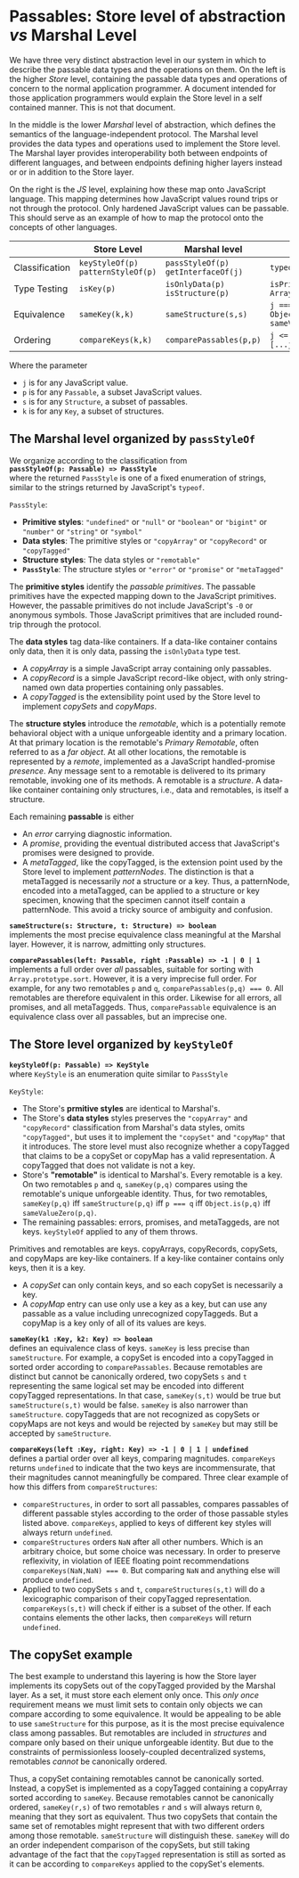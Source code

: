 # Passables: Store level of abstraction *vs* Marshal Level

We have three very distinct abstraction level in our system in which to describe the passable data types and the operations on them. On the left is the higher *Store* level, containing the passable data types and operations of concern to the normal application programmer. A document intended for those application programmers would explain the Store level in a self contained manner. This is not that document.

In the middle is the lower *Marshal* level of abstraction, which defines the semantics of the language-independent protocol. The Marshal level provides the data types and operations used to implement the Store level. The Marshal layer provides interoperability both between endpoints of different languages, and between endpoints defining higher layers instead or or in addition to the Store layer.

On the right is the *JS* level, explaining how these map onto JavaScript language. This mapping determines how JavaScript values round trips or not through the protocol. Only hardened JavaScript values can be passable. This should serve as an example of how to map the protocol onto the concepts of other languages.

|                | Store Level        | Marshal level                       | JS                                                   |
| -------------- | ------------------ | ----------------------------------- | ---------------------------------------------------- |
| Classification | `keyStyleOf(p)`<br>`patternStyleOf(p)` | `passStyleOf(p)`<br>`getInterfaceOf(j)` | `typeof j`                   |
| Type Testing   | `isKey(p)`         | `isOnlyData(p)`<br>`isStructure(p)` | `isPrimitive(j)`<br>`Array.isArray(j)`               |
| Equivalence    | `sameKey(k,k)`     | `sameStructure(s,s)`                | `j === j`<br>`Object.is(j,j)`<br>`sameValeZero(j,j)` |
| Ordering       | `compareKeys(k,k)` | `comparePassables(p,p)`             | `j <= j`<br>`[...js].sort(fullCompare(j,j))`      |

Where the parameter
   * `j` is for any JavaScript value.
   * `p` is for any `Passable`, a subset JavaScript values.
   * `s` is for any `Structure`, a subset of passables.
   * `k` is for any `Key`, a subset of structures.


## The Marshal level organized by `passStyleOf`

We organize according to the classification from<br>
**`passStyleOf(p: Passable) => PassStyle`**<br>
where the returned `PassStyle` is one of a fixed enumeration of strings, similar to the strings returned by JavaScript's `typeof`.

`PassStyle`:
  * **Primitive styles**: `"undefined"` or `"null"` or `"boolean"` or `"bigint"` or `"number"` or `"string"` or `"symbol"`
  * **Data styles**: The primitive styles or `"copyArray"` or `"copyRecord"` or `"copyTagged"`
  * **Structure styles**: The data styles or `"remotable"`
  * **`PassStyle`**: The structure styles or `"error"` or `"promise"` or `"metaTagged"`

The **primitive styles** identify the *passable primitives*. The passable primitives have the expected mapping down to the JavaScript primitives. However, the passable primitives do not include JavaScript's `-0` or anonymous symbols. Those JavaScript primitives that are included round-trip through the protocol.

The **data styles** tag data-like containers. If a data-like container contains only data, then it is only data, passing the `isOnlyData` type test.
  * A *copyArray* is a simple JavaScript array containing only passables.
  * A *copyRecord* is a simple JavaScript record-like object, with only string-named own data properties containing only passables.
  * A *copyTagged* is the extensibility point used by the Store level to implement *copySets* and *copyMaps*.

The **structure styles** introduce the *remotable*, which is a potentially remote behavioral object with a unique unforgeable identity and a primary location. At that primary location is the remotable's *Primary Remotable*, often referred to as a *far object*. At all other locations, the remotable is represented by a *remote*, implemented as a JavaScript handled-promise *presence*. Any message sent to a remotable is delivered to its primary remotable, invoking one of its methods. A remotable is a *structure*. A data-like container containing only structures, i.e., data and remotables, is itself a structure.

Each remaining **passable** is either
  * An *error* carrying diagnostic information.
  * A *promise*, providing the eventual distributed access that JavaScript's promises were designed to provide.
  * A *metaTagged*, like the copyTagged, is the extension point used by the Store level to implement
 *patternNodes*. The distinction is that a metaTagged is necessarily *not* a structure or a key. Thus, a patternNode, encoded into a metaTagged, can be applied to a structure or key specimen, knowing that the specimen cannot itself contain a patternNode. This avoid a tricky source of ambiguity and confusion.

**`sameStructure(s: Structure, t: Structure) => boolean`**<br>
 implements the most precise equivalence class meaningful at the Marshal layer. However, it is narrow, admitting only structures.

**`comparePassables(left: Passable, right :Passable) => -1 | 0 | 1`**<br>
implements a full order over *all* passables, suitable for sorting with `Array.prototype.sort`. However, it is a very imprecise full order. For example, for any two remotables `p` and `q`, `comparePassables(p,q) === 0`. All remotables are therefore equivalent in this order. Likewise for all errors, all promises, and all metaTaggeds. Thus, `comparePassable` equivalence is an equivalence class over all passables, but an imprecise one.

 ## The Store level organized by `keyStyleOf`

**`keyStyleOf(p: Passable) => KeyStyle`**<br>
 where `KeyStyle` is an enumeration quite similar to `PassStyle`

`KeyStyle`:
   * The Store's **prmitive styles** are identical to Marshal's.
   * The Store's **data styles** styles preserves the `"copyArray"` and `"copyRecord"` classification from Marshal's data styles, omits `"copyTagged"`, but uses it to implement the `"copySet"` and `"copyMap"` that it introduces. The store level must also recognize whether a copyTagged that claims to be a copySet or copyMap has a valid representation. A copyTagged that does not validate is not a key.
   * Store's **"remotable"** is identical to Marshal's. Every remotable is a key. On two remotables `p` and `q`, `sameKey(p,q)` compares using the remotable's unique unforgeable identity. Thus, for two remotables, `sameKey(p,q)` iff `sameStructure(p,q)` iff `p === q` iff `Object.is(p,q)` iff `sameValueZero(p,q)`.
   * The remaining passables: errors, promises, and metaTaggeds, are not keys. `keyStyleOf` applied to any of them throws.

Primitives and remotables are keys. copyArrays, copyRecords, copySets, and copyMaps are key-like containers. If a key-like container contains only keys, then it is a key.
  * A *copySet* can only contain keys, and so each copySet is necessarily a key.
  * A *copyMap* entry can use only use a key as a key, but can use any passable as a value including unrecognized copyTaggeds. But a copyMap is a key only of all of its values are keys.

**`sameKey(k1 :Key, k2: Key) => boolean`**<br>
defines an equivalence class of keys. `sameKey` is less precise than `sameStructure`. For example, a copySet is encoded into a copyTagged in sorted order according to `comparePassables`. Because remotables are distinct but cannot be canonically ordered, two copySets `s` and `t` representing the same logical set may be encoded into different copyTagged representations. In that case, `sameKey(s,t)` would be true but `sameStructure(s,t)` would be false. `sameKey` is also narrower than `sameStructure`. copyTaggeds that are not recognized as copySets or copyMaps are not keys and would be rejected by `sameKey` but may still be accepted by `sameStructure`.

**`compareKeys(left :Key, right: Key) => -1 | 0 | 1 | undefined`**<br>
defines a partial order over all keys, comparing magnitudes. `compareKeys` returns `undefined` to indicate that the two keys are incommensurate, that their magnitudes cannot meaningfully be compared. Three clear example of how this differs from `compareStructures`:
   * `compareStructures`, in order to sort all passables, compares passables of different passable styles according to the order of those
     passable styles listed above. `compareKeys`, applied to keys of different key styles will always return `undefined`.
   * `compareStructures` orders `NaN` after all other numbers. Which is an arbitrary choice, but some choice was necessary. In order to preserve reflexivity, in violation of IEEE floating point recommendations `compareKeys(NaN,NaN) === 0`. But comparing `NaN` and anything else will produce `undefined`.
   * Applied to two copySets `s` and `t`, `compareStructures(s,t)` will do a lexicographic comparison of their copyTagged representation. `compareKeys(s,t)` will check if either is a subset of the other. If each contains elements the other lacks, then `compareKeys` will return `undefined`.

## The copySet example

The best example to understand this layering is how the Store layer implements its copySets out of the copyTagged provided by the Marshal layer. As a set, it must store each element only once. This _only once_ requirement means we must limit sets to contain only objects we can compare according to some equivalence. It would be appealing to be able to use `sameStructure` for this purpose, as it is the most precise equivalence class among passables. But remotables are included in _structures_ and compare only based on their unique unforgeable identity. But due to the constraints of permissionless loosely-coupled decentralized systems, remotables _cannot_ be canonically ordered.

Thus, a copySet containing remotables cannot be canonically sorted. Instead, a copySet is implemented as a copyTagged containing a copyArray sorted according to `sameKey`. Because remotables cannot be canonically ordered, `sameKey(r,s)` of two remotables `r` and `s` will always return `0`, meaning that they sort as equivalent. Thus two copySets that contain the same set of remotables might represent that with two different orders among those remotable. `sameStructure` will distinguish these. `sameKey` will do an order independent comparison of the copySets, but still taking advantage of the fact that the `copyTagged` representation is still as sorted as it can be according to `compareKeys` applied to the copySet's elements.
